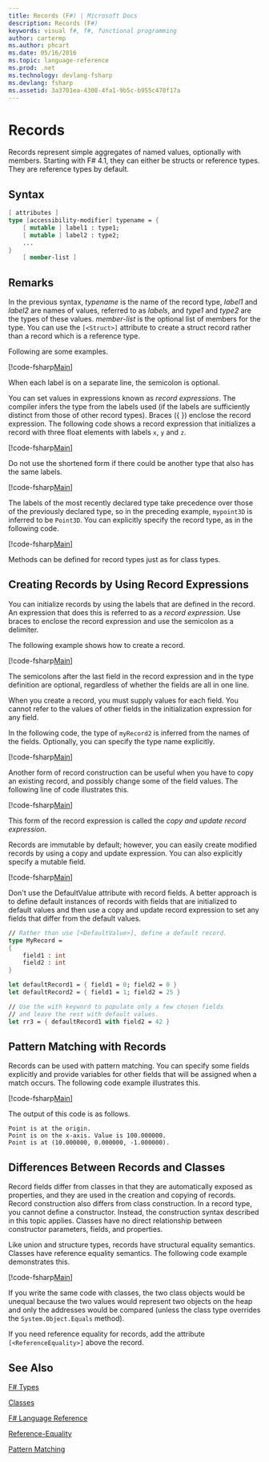 ```yaml
---
title: Records (F#) | Microsoft Docs
description: Records (F#)
keywords: visual f#, f#, functional programming
author: cartermp
ms.author: phcart
ms.date: 05/16/2016
ms.topic: language-reference
ms.prod: .net
ms.technology: devlang-fsharp
ms.devlang: fsharp
ms.assetid: 3a3701ea-4308-4fa1-9b5c-b955c470f17a
---
```


# Records

Records represent simple aggregates of named values, optionally with members.  Starting with F# 4.1, they can either be structs or reference types.  They are reference types by default.

## Syntax

```fsharp
[ attributes ]
type [accessibility-modifier] typename = {
	[ mutable ] label1 : type1;
	[ mutable ] label2 : type2;
	...
}
	[ member-list ]
```

## Remarks
In the previous syntax, *typename* is the name of the record type, *label1* and *label2* are names of values, referred to as *labels*, and *type1* and *type2* are the types of these values. *member-list* is the optional list of members for the type.  You can use the `[<Struct>]` attribute to create a struct record rather than a record which is a reference type.

Following are some examples.

[!code-fsharp[Main](../../../samples/snippets/fsharp/lang-ref-1/snippet1901.fs)]

When each label is on a separate line, the semicolon is optional.

You can set values in expressions known as *record expressions*. The compiler infers the type from the labels used (if the labels are sufficiently distinct from those of other record types). Braces ({ }) enclose the record expression. The following code shows a record expression that initializes a record with three float elements with labels `x`, `y` and `z`.

[!code-fsharp[Main](../../../samples/snippets/fsharp/lang-ref-1/snippet1907.fs)]

Do not use the shortened form if there could be another type that also has the same labels.

[!code-fsharp[Main](../../../samples/snippets/fsharp/lang-ref-1/snippet1903.fs)]

The labels of the most recently declared type take precedence over those of the previously declared type, so in the preceding example, `mypoint3D` is inferred to be `Point3D`. You can explicitly specify the record type, as in the following code.

[!code-fsharp[Main](../../../samples/snippets/fsharp/lang-ref-1/snippet1908.fs)]

Methods can be defined for record types just as for class types.

## Creating Records by Using Record Expressions
You can initialize records by using the labels that are defined in the record. An expression that does this is referred to as a *record expression*. Use braces to enclose the record expression and use the semicolon as a delimiter.

The following example shows how to create a record.

[!code-fsharp[Main](../../../samples/snippets/fsharp/lang-ref-1/snippet1904.fs)]

The semicolons after the last field in the record expression and in the type definition are optional, regardless of whether the fields are all in one line.

When you create a record, you must supply values for each field. You cannot refer to the values of other fields in the initialization expression for any field.

In the following code, the type of `myRecord2` is inferred from the names of the fields. Optionally, you can specify the type name explicitly.

[!code-fsharp[Main](../../../samples/snippets/fsharp/lang-ref-1/snippet1905.fs)]

Another form of record construction can be useful when you have to copy an existing record, and possibly change some of the field values. The following line of code illustrates this.

[!code-fsharp[Main](../../../samples/snippets/fsharp/lang-ref-1/snippet1906.fs)]

This form of the record expression is called the *copy and update record expression*.

Records are immutable by default; however, you can easily create modified records by using a copy and update expression. You can also explicitly specify a mutable field.

[!code-fsharp[Main](../../../samples/snippets/fsharp/lang-ref-1/snippet1909.fs)]

Don't use the DefaultValue attribute with record fields. A better approach is to define default instances of records with fields that are initialized to default values and then use a copy and update record expression to set any fields that differ from the default values.

```fsharp
// Rather than use [<DefaultValue>], define a default record.
type MyRecord =
{
	field1 : int
	field2 : int
}

let defaultRecord1 = { field1 = 0; field2 = 0 }
let defaultRecord2 = { field1 = 1; field2 = 25 }

// Use the with keyword to populate only a few chosen fields
// and leave the rest with default values.
let rr3 = { defaultRecord1 with field2 = 42 }
```

## Pattern Matching with Records
Records can be used with pattern matching. You can specify some fields explicitly and provide variables for other fields that will be assigned when a match occurs. The following code example illustrates this.

[!code-fsharp[Main](../../../samples/snippets/fsharp/lang-ref-1/snippet1910.fs)]

The output of this code is as follows.

```
Point is at the origin.
Point is on the x-axis. Value is 100.000000.
Point is at (10.000000, 0.000000, -1.000000).
```

## Differences Between Records and Classes
Record fields differ from classes in that they are automatically exposed as properties, and they are used in the creation and copying of records. Record construction also differs from class construction. In a record type, you cannot define a constructor. Instead, the construction syntax described in this topic applies. Classes have no direct relationship between constructor parameters, fields, and properties.

Like union and structure types, records have structural equality semantics. Classes have reference equality semantics. The following code example demonstrates this.

[!code-fsharp[Main](../../../samples/snippets/fsharp/lang-ref-1/snippet1911.fs)]

If you write the same code with classes, the two class objects would be unequal because the two values would represent two objects on the heap and only the addresses would be compared (unless the class type overrides the `System.Object.Equals` method).

If you need reference equality for records, add the attribute `[<ReferenceEquality>]` above the record.

## See Also
[F# Types](fsharp-types.md)

[Classes](classes.md)

[F# Language Reference](index.md)

[Reference-Equality](https://msdn.microsoft.com/en-us/visualfsharpdocs/conceptual/core.referenceequalityattribute-class-%5bfsharp%5d)

[Pattern Matching](pattern-matching.md)
